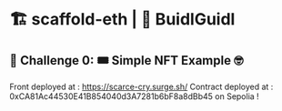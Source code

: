 # 🏗 scaffold-eth | 🏰 BuidlGuidl

## 🚩 Challenge 0: 🎟 Simple NFT Example 🤓

Front deployed at : https://scarce-cry.surge.sh/
Contract deployed at : 0xCA81Ac44530E41B854040d3A7281b6bF8a8dBb45 on Sepolia !

